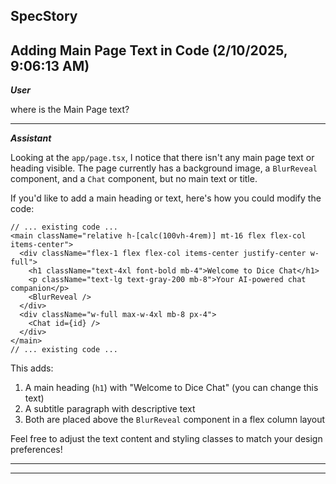 ## SpecStory

## Adding Main Page Text in Code (2/10/2025, 9:06:13 AM)

_**User**_

where is the Main Page text?

---

_**Assistant**_

Looking at the `app/page.tsx`, I notice that there isn't any main page text or heading visible. The page currently has a background image, a `BlurReveal` component, and a `Chat` component, but no main text or title.

If you'd like to add a main heading or text, here's how you could modify the code:

```typescript:app/page.tsx
// ... existing code ...
<main className="relative h-[calc(100vh-4rem)] mt-16 flex flex-col items-center">
  <div className="flex-1 flex flex-col items-center justify-center w-full">
    <h1 className="text-4xl font-bold mb-4">Welcome to Dice Chat</h1>
    <p className="text-lg text-gray-200 mb-8">Your AI-powered chat companion</p>
    <BlurReveal />
  </div>
  <div className="w-full max-w-4xl mb-8 px-4">
    <Chat id={id} />
  </div>
</main>
// ... existing code ...
```

This adds:
1. A main heading (`h1`) with "Welcome to Dice Chat" (you can change this text)
2. A subtitle paragraph with descriptive text
3. Both are placed above the `BlurReveal` component in a flex column layout

Feel free to adjust the text content and styling classes to match your design preferences!

---



---

